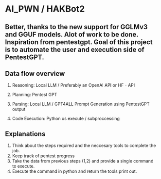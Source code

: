 # AI_PWN / HAKBot2
Better, thanks to the new support for GGLMv3 and GGUF models. Alot of work to be done. Inspiration from pentestgpt. Goal of this project is to automate the user and execution side of PentestGPT. 
---


## Data flow overview 

1. Reasoning: Local LLM / Preferably an OpenAI API or HF - API 

2. Planning: Pentest GPT 

3. Parsing: Local LLM / GPT4ALL Prompt Generation using PentestGPT output

4. Code Execution: Python os execute / subproccessing 

## Explanations 

1. Think about the steps required and the neccesary tools to complete the job. 
2. Keep track of pentest progress 
3. Take the data from previous steps (1,2) and provide a single command to execute. 
4. Execute the command in python and return the tools print out. 

